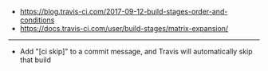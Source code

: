 * https://blog.travis-ci.com/2017-09-12-build-stages-order-and-conditions
* https://docs.travis-ci.com/user/build-stages/matrix-expansion/
------
* Add "[ci skip]" to a commit message, and Travis will automatically skip that build
